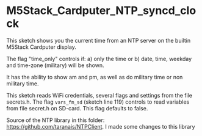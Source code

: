 # M5Stack_Cardputer_NTP_syncd_clock

This sketch shows you the current time from an NTP server on the builtin M5Stack Cardputer display.

The flag "time_only" controls if:
a) only the time or 
b) date, time, weekday and time-zone (military) will be shown.

It has the ability to show am and pm, as well as do military time or non military time.

This sketch reads WiFi credentials, several flags and settings from the file secrets.h.
The flag ```vars_fm_sd``` (sketch line 119) controls to read variables from file secret.h on SD-card. 
This flag defaults to false.

Source of the NTP library in this folder: https://github.com/taranais/NTPClient. 
I made some changes to this library
